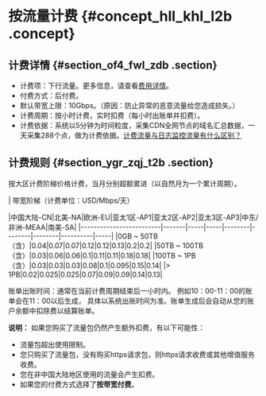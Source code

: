 # 按流量计费 {#concept_hll_khl_l2b .concept}

## 计费详情 {#section_of4_fwl_zdb .section}

-   计费项：下行流量。更多信息，请查看[费用详情](https://www.alibabacloud.com/zh/product/cdn)。
-   付费方式：后付费。
-   默认带宽上限：10Gbps。（原因：防止异常的恶意流量给您造成损失。）
-   计费周期：按小时计费，实时扣费（每小时出账单并扣费）。
-   计费依据：系统以5分钟为时间粒度，采集CDN全网节点的域名汇总数据，一天采集288个点，做为计费依据。[计费流量与日志监控流量有什么区别？](https://www.alibabacloud.com/help/zh/faq-detail/40164.htm)

## 计费规则 {#section_ygr_zqj_t2b .section}

按大区计费阶梯价格计费，当月分别超额累进（以自然月为一个累计周期）。

| 带宽阶梯（计费单位：USD/Mbps/天）

 |中国大陆-CN|北美-NA|欧洲-EU|亚太1区-AP1|亚太2区-AP2|亚太3区-AP3|中东/非洲-MEAA|南美-SA|
|-------------------------|-------|-----|-----|--------|--------|--------|----------|-----|
|0GB ~ 50TB（含）|0.04|0.07|0.07|0.12|0.12|0.13|0.2|0.2|
|50TB ~ 100TB（含）|0.03|0.06|0.06|0.1|0.11|0.11|0.18|0.18|
|100TB ~ 1PB（含）|0.03|0.03|0.03|0.08|0.1|0.095|0.15|0.14|
|\> 1PB|0.02|0.025|0.025|0.07|0.09|0.09|0.14|0.13|

账单出账时间：通常在当前计费周期结束后一小时内。 例如10：00-11：00的账单会在11：00以后生成， 具体以系统出账时间为准。账单生成后会自动从您的账户余额中扣除费以结算账单。

**说明：** 如果您购买了流量包仍然产生额外扣费，有以下可能性：

-   流量包超出使用限制。
-   您只购买了流量包，没有购买https请求包，则https请求收费或其他增值服务收费。
-   您在非中国大陆地区使用的流量会产生扣费。
-   如果您的付费方式选择了**按带宽付费**。

